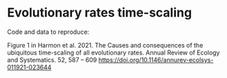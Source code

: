 # Evolutionary rates time-scaling
Code and data to reproduce: 

Figure 1 in Harmon et al. 2021. The Causes and consequences of the ubiquitous time-scaling of all evolutionary rates. Annual Review of Ecology and Systematics. 52, 587 – 609 https://doi.org/10.1146/annurev-ecolsys-011921-023644
